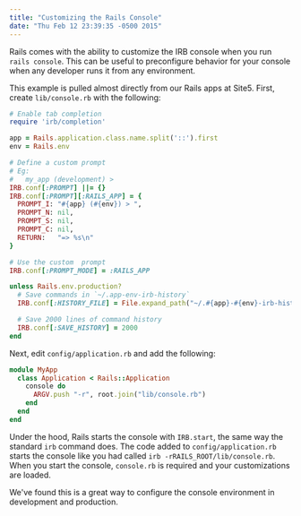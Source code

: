 ```yaml
---
title: "Customizing the Rails Console"
date: "Thu Feb 12 23:39:35 -0500 2015"
---
```


Rails comes with the ability to customize the IRB console when you run `rails
console`. This can be useful to preconfigure behavior for your console when
any developer runs it from any environment.

This example is pulled almost directly from our Rails apps at Site5. First,
create `lib/console.rb` with the following:

```ruby
# Enable tab completion
require 'irb/completion'

app = Rails.application.class.name.split('::').first
env = Rails.env

# Define a custom prompt
# Eg:
#   my_app (development) >
IRB.conf[:PROMPT] ||= {}
IRB.conf[:PROMPT][:RAILS_APP] = {
  PROMPT_I: "#{app} (#{env}) > ",
  PROMPT_N: nil,
  PROMPT_S: nil,
  PROMPT_C: nil,
  RETURN:   "=> %s\n"
}

# Use the custom  prompt
IRB.conf[:PROMPT_MODE] = :RAILS_APP

unless Rails.env.production?
  # Save commands in `~/.app-env-irb-history`
  IRB.conf[:HISTORY_FILE] = File.expand_path("~/.#{app}-#{env}-irb-history")

  # Save 2000 lines of command history
  IRB.conf[:SAVE_HISTORY] = 2000
end
```

Next, edit `config/application.rb` and add the following:

```ruby
module MyApp
  class Application < Rails::Application
    console do
      ARGV.push "-r", root.join("lib/console.rb")
    end
  end
end
```

Under the hood, Rails starts the console with `IRB.start`, the same way the
standard `irb` command does. The code added to `config/application.rb` starts
the console like you had called `irb -rRAILS_ROOT/lib/console.rb`. When you
start the console, `console.rb` is required and your customizations are
loaded.

We've found this is a great way to configure the console environment in
development and production.
